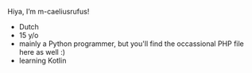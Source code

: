 Hiya, I’m m-caeliusrufus!
- Dutch
- 15 y/o
- mainly a Python programmer, but you'll find the occassional PHP file here as well :)
- learning Kotlin

<!---
m-caeliusrufus/m-caeliusrufus is a ✨ special ✨ repository because its `README.md` (this file) appears on your GitHub profile.
You can click the Preview link to take a look at your changes.
--->

